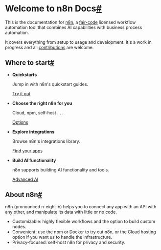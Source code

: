 [](https://github.com/n8n-io/n8n-docs/edit/main/docs/index.md "Edit this page")

# Welcome to n8n Docs[#](#welcome-to-n8n-docs "Permanent link")

This is the documentation for [n8n](https://n8n.io/), a [fair-code](https://faircode.io) licensed workflow automation tool that combines AI capabilities with business process automation.

It covers everything from setup to usage and development. It's a work in progress and all [contributions](help-community/contributing/) are welcome.

## Where to start[#](#where-to-start "Permanent link")

*   **Quickstarts**
    
    Jump in with n8n's quickstart guides.
    
    [Try it out](try-it-out/)
    
*   **Choose the right n8n for you**
    
    Cloud, npm, self-host . . .
    
    [Options](choose-n8n/)
    
*   **Explore integrations**
    
    Browse n8n's integrations library.
    
    [Find your apps](integrations/)
    
*   **Build AI functionality**
    
    n8n supports building AI functionality and tools.
    
    [Advanced AI](advanced-ai/)
    

## About n8n[#](#about-n8n "Permanent link")

n8n (pronounced n-eight-n) helps you to connect any app with an API with any other, and manipulate its data with little or no code.

*   Customizable: highly flexible workflows and the option to build custom nodes.
*   Convenient: use the npm or Docker to try out n8n, or the Cloud hosting option if you want us to handle the infrastructure.
*   Privacy-focused: self-host n8n for privacy and security.